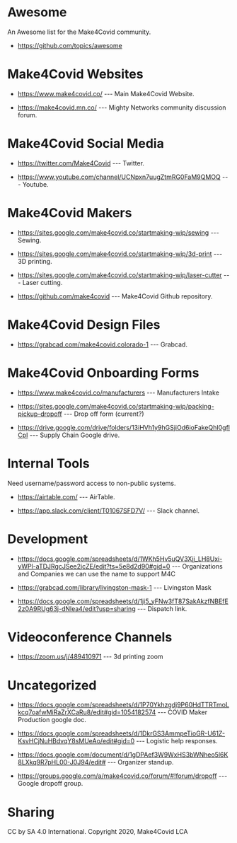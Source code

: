 # Awesome
An Awesome list for the Make4Covid community.

* https://github.com/topics/awesome

# Make4Covid Websites

* https://www.make4covid.co/  --- Main Make4Covid Website.

* https://make4covid.mn.co/ --- Mighty Networks community discussion forum.

# Make4Covid Social Media

* https://twitter.com/Make4Covid --- Twitter.

* https://www.youtube.com/channel/UCNpxn7uugZtmRG0FaM9QMOQ --- Youtube.

# Make4Covid Makers

* https://sites.google.com/make4covid.co/startmaking-wip/sewing --- Sewing.

* https://sites.google.com/make4covid.co/startmaking-wip/3d-print --- 3D printing.

* https://sites.google.com/make4covid.co/startmaking-wip/laser-cutter --- Laser cutting.

* https://github.com/make4covid --- Make4Covid Github repository.

# Make4Covid Design Files

* https://grabcad.com/make4covid.colorado-1 --- Grabcad.

# Make4Covid Onboarding Forms
* https://www.make4covid.co/manufacturers --- Manufacturers Intake

* https://sites.google.com/make4covid.co/startmaking-wip/packing-pickup-dropoff --- Drop off form (current?)

* https://drive.google.com/drive/folders/13iHVh1y9hGSjiOd6ioFakeQhI0gflCpI --- Supply Chain Google drive.

# Internal Tools
Need username/password access to non-public systems.

* https://airtable.com/ --- AirTable.

* https://app.slack.com/client/T01067SFD7V/ --- Slack channel.

# Development
* https://docs.google.com/spreadsheets/d/1WKh5Hv5uQV3Xjj_LH8Uxi-yWPl-aTDJRgcJSee2jcZE/edit?ts=5e8d2d90#gid=0 --- Organizations and Companies we can use the name to support M4C

* https://grabcad.com/library/livingston-mask-1 --- Livingston Mask

* https://docs.google.com/spreadsheets/d/1ji5_yFNw3fT87SakAkzfNBEfE2z0A9RUg63j-dNlea4/edit?usp=sharing --- Dispatch link.

# Videoconference Channels
* https://zoom.us/j/489410971 --- 3d printing zoom

# Uncategorized
* https://docs.google.com/spreadsheets/d/1P70Ykhzgdj9P60HdTTRTmoLkcq7oafwMiRaZrXCaRu8/edit#gid=1054182574 --- COVID Maker Production google doc.

* https://docs.google.com/spreadsheets/d/1DkrGS3AmmpeTioGR-U61Z-KsvHCjNuHBdvqY8sMUeAo/edit#gid=0 --- Logistic help responses.

* https://docs.google.com/document/d/1gDPAef3W9WxHS3bWNheo5l6K8LXkq9R7pHL00-J0J94/edit# --- Organizer standup.

* https://groups.google.com/a/make4covid.co/forum/#!forum/dropoff --- Google dropoff group.

# Sharing
CC by SA 4.0 International. Copyright 2020, Make4Covid LCA

